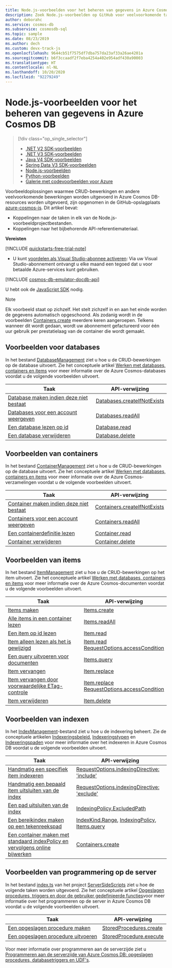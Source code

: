 ```yaml
---
title: Node.js-voorbeelden voor het beheren van gegevens in Azure Cosmos-database
description: Zoek Node.js-voorbeelden op GitHub voor veelvoorkomende taken in Azure Cosmos DB, zoals CRUD-bewerkingen.
author: deborahc
ms.service: cosmos-db
ms.subservice: cosmosdb-sql
ms.topic: sample
ms.date: 08/23/2019
ms.author: dech
ms.custom: devx-track-js
ms.openlocfilehash: 9644cb51f7575df7dba757da23af33a26ae4201a
ms.sourcegitcommit: b6f3ccaadf2f7eba4254a402e954adf430a90003
ms.translationtype: HT
ms.contentlocale: nl-NL
ms.lasthandoff: 10/20/2020
ms.locfileid: "92279249"
---
```

# <a name="nodejs-examples-to-manage-data-in-azure-cosmos-db"></a>Node.js-voorbeelden voor het beheren van gegevens in Azure Cosmos DB

> [!div class="op_single_selector"]
> * [.NET V2 SDK-voorbeelden](sql-api-dotnet-samples.md)
> * [.NET V3 SDK-voorbeelden](sql-api-dotnet-v3sdk-samples.md)
> * [Java V4 SDK-voorbeelden](sql-api-java-sdk-samples.md)
> * [Spring Data V3 SDK-voorbeelden](sql-api-spring-data-sdk-samples.md)
> * [Node.js-voorbeelden](sql-api-nodejs-samples.md)
> * [Python-voorbeelden](sql-api-python-samples.md)
> * [Galerie met codevoorbeelden voor Azure](https://azure.microsoft.com/resources/samples/?sort=0&service=cosmos-db)
> 
> 

Voorbeeldoplossingen waarmee CRUD-bewerkingen en andere veelvoorkomende bewerkingen worden uitgevoerd in Azure Cosmos DB-resources worden uitgevoerd, zijn opgenomen in de GitHub-opslagplaats [azure-cosmos-js](https://github.com/Azure/azure-cosmos-js/tree/master/samples). Dit artikel bevat:

* Koppelingen naar de taken in elk van de Node.js-voorbeeldprojectbestanden.
* Koppelingen naar het bijbehorende API-referentiemateriaal.

**Vereisten**

[!INCLUDE [quickstarts-free-trial-note](../../includes/quickstarts-free-trial-note.md)]

- U kunt [voordelen als Visual Studio-abonnee activeren](https://azure.microsoft.com/pricing/member-offers/msdn-benefits-details/?ref=microsoft.com&utm_source=microsoft.com&utm_medium=docs&utm_campaign=visualstudio): Via uw Visual Studio-abonnement ontvangt u elke maand een tegoed dat u voor betaalde Azure-services kunt gebruiken.

[!INCLUDE [cosmos-db-emulator-docdb-api](../../includes/cosmos-db-emulator-docdb-api.md)]

U hebt ook de [JavaScript SDK](sql-api-sdk-node.md) nodig.
   
   > [!NOTE]
   > Elk voorbeeld staat op zichzelf. Het stelt zichzelf in en aan het einde worden de gegevens automatisch opgeschoond. Als zodanig wordt in de voorbeelden [Containers.create](https://docs.microsoft.com/javascript/api/%40azure/cosmos/containers?view=azure-node-latest&preserve-view=true) meerdere keren aangeroepen. Telkens wanneer dit wordt gedaan, wordt uw abonnement gefactureerd voor één uur gebruik per prestatielaag van de container die wordt gemaakt.
   > 
   > 

## <a name="database-examples"></a>Voorbeelden voor databases

In het bestand [DatabaseManagement](https://github.com/Azure/azure-cosmos-js/blob/master/samples/DatabaseManagement.ts) ziet u hoe u de CRUD-bewerkingen op de database uitvoert. Zie het conceptuele artikel [Werken met databases, containers en items](account-databases-containers-items.md) voor meer informatie over de Azure Cosmos-databases voordat u de volgende voorbeelden uitvoert. 

| Taak | API-verwijzing |
| --- | --- |
| [Database maken indien deze niet bestaat](https://github.com/Azure/azure-cosmos-js/blob/master/samples/DatabaseManagement.ts#L12-L14) |[Databases.createIfNotExists](/javascript/api/@azure/cosmos/databases?view=azure-node-latest&preserve-view=true#createifnotexists-databaserequest--requestoptions-) |
| [Databases voor een account weergeven](https://github.com/Azure/azure-cosmos-js/blob/master/samples/DatabaseManagement.ts#L16-L18) |[Databases.readAll](/javascript/api/@azure/cosmos/databases?view=azure-node-latest&preserve-view=true#readall-feedoptions-) |
| [Een database lezen op id](https://github.com/Azure/azure-cosmos-js/blob/master/samples/DatabaseManagement.ts#L20-L29) |[Database.read](/javascript/api/@azure/cosmos/database?view=azure-node-latest&preserve-view=true#read-requestoptions-) |
| [Een database verwijderen](https://github.com/Azure/azure-cosmos-js/blob/master/samples/DatabaseManagement.ts#L31-L32) |[Database.delete](/javascript/api/@azure/cosmos/database?view=azure-node-latest&preserve-view=true#delete-requestoptions-) |

## <a name="container-examples"></a>Voorbeelden van containers

In het bestand [ContainerManagement](https://github.com/Azure/azure-cosmos-js/blob/master/samples/ContainerManagement.ts) ziet u hoe u de CRUD-bewerkingen op de database uitvoert. Zie het conceptuele artikel [Werken met databases, containers en items](account-databases-containers-items.md) voor meer informatie over de Azure Cosmos-verzamelingen voordat u de volgende voorbeelden uitvoert. 

| Taak | API-verwijzing |
| --- | --- |
| [Container maken indien deze niet bestaat](https://github.com/Azure/azure-cosmos-js/blob/master/samples/ContainerManagement.ts#L14-L15) |[Containers.createIfNotExists](/javascript/api/@azure/cosmos/containers?view=azure-node-latest&preserve-view=true#createifnotexists-containerrequest--requestoptions-) |
| [Containers voor een account weergeven](https://github.com/Azure/azure-cosmos-js/blob/master/samples/ContainerManagement.ts#L17-L21) |[Containers.readAll](/javascript/api/@azure/cosmos/containers?view=azure-node-latest&preserve-view=true#readall-feedoptions-) |
| [Een containerdefinitie lezen](https://github.com/Azure/azure-cosmos-js/blob/master/samples/ContainerManagement.ts#L23-L26) |[Container.read](/javascript/api/@azure/cosmos/container?view=azure-node-latest&preserve-view=true#read-requestoptions-) |
| [Container verwijderen](https://github.com/Azure/azure-cosmos-js/blob/master/samples/ContainerManagement.ts#L28-L30) |[Container.delete](/javascript/api/@azure/cosmos/container?view=azure-node-latest&preserve-view=true#delete-requestoptions-) |

## <a name="item-examples"></a>Voorbeelden van items

In het bestand [ItemManagement](https://github.com/Azure/azure-cosmos-js/blob/master/samples/ItemManagement.ts) ziet u hoe u de CRUD-bewerkingen op het item uitvoert. Zie het conceptuele artikel [Werken met databases, containers en items](account-databases-containers-items.md) voor meer informatie over de Azure Cosmos-documenten voordat u de volgende voorbeelden uitvoert. 

| Taak | API-verwijzing |
| --- | --- |
| [Items maken](https://github.com/Azure/azure-cosmos-js/blob/master/samples/ItemManagement.ts#L18-L21) |[Items.create](/javascript/api/@azure/cosmos/items?view=azure-node-latest&preserve-view=true#create-t--requestoptions-) |
| [Alle items in een container lezen](https://github.com/Azure/azure-cosmos-js/blob/master/samples/ItemManagement.ts#L23-L28) |[Items.readAll](/javascript/api/@azure/cosmos/items?view=azure-node-latest&preserve-view=true#readall-feedoptions-) |
| [Een item op id lezen](https://github.com/Azure/azure-cosmos-js/blob/master/samples/ItemManagement.ts#L30-L33) |[Item.read](/javascript/api/@azure/cosmos/item?view=azure-node-latest&preserve-view=true#read-requestoptions-) |
| [Item alleen lezen als het is gewijzigd](https://github.com/Azure/azure-cosmos-js/blob/master/samples/ItemManagement.ts#L45-L56) |[Item.read](https://docs.microsoft.com/javascript/api/%40azure/cosmos/item?view=azure-node-latest&preserve-view=true)<br/>[RequestOptions.accessCondition](https://docs.microsoft.com/javascript/api/%40azure/cosmos/requestoptions?view=azure-node-latest&preserve-view=true#accesscondition) |
| [Een query uitvoeren voor documenten](https://github.com/Azure/azure-cosmos-js/blob/master/samples/ItemManagement.ts#L58-L79) |[Items.query](https://docs.microsoft.com/javascript/api/%40azure/cosmos/items?view=azure-node-latest&preserve-view=true) |
| [Item vervangen](https://github.com/Azure/azure-cosmos-js/blob/master/samples/ItemManagement.ts#L81-L96) |[Item.replace](https://docs.microsoft.com/javascript/api/%40azure/cosmos/item?view=azure-node-latest&preserve-view=true) |
| [Item vervangen door voorwaardelijke ETag-controle](https://github.com/Azure/azure-cosmos-js/blob/master/samples/ItemManagement.ts#L98-L135) |[Item.replace](https://docs.microsoft.com/javascript/api/%40azure/cosmos/item?view=azure-node-latest&preserve-view=true)<br/>[RequestOptions.accessCondition](https://docs.microsoft.com/javascript/api/%40azure/cosmos/requestoptions?view=azure-node-latest&preserve-view=true#accesscondition) |
| [Item verwijderen](https://github.com/Azure/azure-cosmos-js/blob/master/samples/ItemManagement.ts#L137-L140) |[Item.delete](https://docs.microsoft.com/javascript/api/%40azure/cosmos/item?view=azure-node-latest&preserve-view=true) |

## <a name="indexing-examples"></a>Voorbeelden van indexen

In het [IndexManagement](https://github.com/Azure/azure-cosmos-js/blob/master/samples/IndexManagement.ts)-bestand ziet u hoe u de indexering beheert. Zie de conceptuele artikelen [Indexeringsbeleid](index-policy.md), [Indexeringstypen](index-types.md) en [Indexeringspaden](index-paths.md) voor meer informatie over het indexeren in Azure Cosmos DB voordat u de volgende voorbeelden uitvoert. 

| Taak | API-verwijzing |
| --- | --- |
| [Handmatig een specifiek item indexeren](https://github.com/Azure/azure-cosmos-js/blob/master/samples/IndexManagement.ts#L52-L75) |[RequestOptions.indexingDirective: 'include'](https://docs.microsoft.com/javascript/api/%40azure/cosmos/requestoptions?view=azure-node-latest&preserve-view=true#indexingdirective) |
| [Handmatig een bepaald item uitsluiten van de index](https://github.com/Azure/azure-cosmos-js/blob/master/samples/IndexManagement.ts#L17-L29) |[RequestOptions.indexingDirective: 'exclude'](https://docs.microsoft.com/javascript/api/%40azure/cosmos/requestoptions?view=azure-node-latest&preserve-view=true#indexingdirective) |
| [Een pad uitsluiten van de index](https://github.com/Azure/azure-cosmos-js/blob/master/samples/IndexManagement.ts#L142-L167) |[IndexingPolicy.ExcludedPath](https://docs.microsoft.com/javascript/api/%40azure/cosmos/indexingpolicy?view=azure-node-latest&preserve-view=true#excludedpaths) |
| [Een bereikindex maken op een tekenreekspad](https://github.com/Azure/azure-cosmos-js/blob/master/samples/IndexManagement.ts#L87-L112) |[IndexKind.Range](https://docs.microsoft.com/javascript/api/%40azure/cosmos/indexkind?view=azure-node-latest&preserve-view=true), [IndexingPolicy](https://docs.microsoft.com/javascript/api/%40azure/cosmos/indexingpolicy?view=azure-node-latest&preserve-view=true), [Items.query](https://docs.microsoft.com/javascript/api/%40azure/cosmos/items?view=azure-node-latest&preserve-view=true) |
| [Een container maken met standaard indexPolicy en vervolgens online bijwerken](https://github.com/Azure/azure-cosmos-js/blob/master/samples/IndexManagement.ts#L13-L15) |[Containers.create](https://docs.microsoft.com/javascript/api/%40azure/cosmos/containers?view=azure-node-latest&preserve-view=true)

## <a name="server-side-programming-examples"></a>Voorbeelden van programmering op de server

In het bestand [index.ts](https://github.com/Azure/azure-cosmos-js/blob/master/samples/ServerSideScripts/index.ts) van het project [ServerSideScripts](https://github.com/Azure/azure-cosmos-js/tree/master/samples/ServerSideScripts) ziet u hoe de volgende taken worden uitgevoerd. Zie het conceptuele artikel [Opgeslagen procedures, triggers en door de gebruiker gedefinieerde functies](stored-procedures-triggers-udfs.md)voor meer informatie over het programmeren op de server in Azure Cosmos DB voordat u de volgende voorbeelden uitvoert. 

| Taak | API-verwijzing |
| --- | --- |
| [Een opgeslagen procedure maken](https://github.com/Azure/azure-cosmos-js/blob/master/samples/ServerSideScripts/upsert.js) |[StoredProcedures.create](https://docs.microsoft.com/javascript/api/%40azure/cosmos/storedprocedures?view=azure-node-latest&preserve-view=true) |
| [Een opgeslagen procedure uitvoeren](https://github.com/Azure/azure-cosmos-js/blob/master/samples/ServerSideScripts/index.ts) |[StoredProcedure.execute](https://docs.microsoft.com/javascript/api/%40azure/cosmos/storedprocedure?view=azure-node-latest&preserve-view=true) |

Voor meer informatie over programmeren aan de serverzijde ziet u [Programmeren aan de serverzijde van Azure Cosmos DB: opgeslagen procedures, databasetriggers en UDF's](stored-procedures-triggers-udfs.md).

